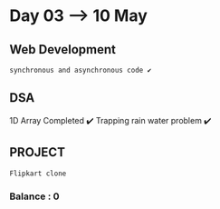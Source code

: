 # Day 03 --> 10 May 

## Web Development
    synchronous and asynchronous code ✔️
## DSA
   1D Array Completed ✔️
   Trapping rain water problem ✔️
 
## PROJECT
    Flipkart clone 
   


### Balance : 0